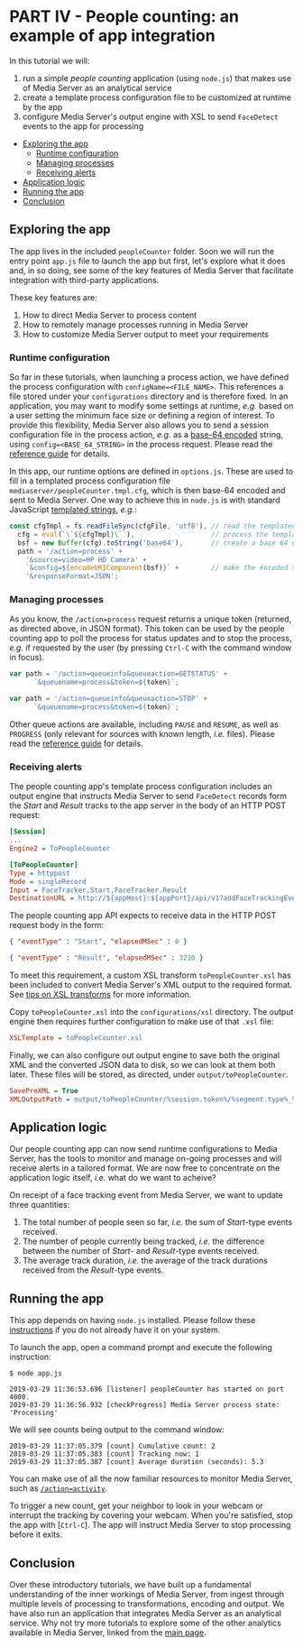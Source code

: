 # PART IV - People counting: an example of app integration

In this tutorial we will:

1. run a simple *people counting* application (using `node.js`) that makes use of Media Server as an analytical service
1. create a template process configuration file to be customized at runtime by the app
1. configure Media Server's output engine with XSL to send `FaceDetect` events to the app for processing

<!-- TOC depthFrom:2 -->

- [Exploring the app](#exploring-the-app)
  - [Runtime configuration](#runtime-configuration)
  - [Managing processes](#managing-processes)
  - [Receiving alerts](#receiving-alerts)
- [Application logic](#application-logic)
- [Running the app](#running-the-app)
- [Conclusion](#conclusion)

<!-- /TOC -->

## Exploring the app

The app lives in the included `peopleCounter` folder.  Soon we will run the entry point `app.js` file to launch the app but first, let's explore what it does and, in so doing, see some of the key features of Media Server that facilitate integration with third-party applications.

These key features are:

1. How to direct Media Server to process content
1. How to remotely manage processes running in Media Server
1. How to customize Media Server output to meet your requirements

### Runtime configuration

So far in these tutorials, when launching a process action, we have defined the process configuration with `configName=<FILE_NAME>`.  This references a file stored under your `configurations` directory and is therefore fixed.  In an application, you may want to modify some settings at runtime, *e.g.* based on a user setting the minimum face size or defining a region of interest.  To provide this flexibility, Media Server also allows you to send a session configuration file in the process action, *e.g.* as a [base-64 encoded](https://en.wikipedia.org/wiki/Base64#URL_applications) string, using `config=<BASE_64_STRING>` in the process request.  Please read the [reference guide](https://www.microfocus.com/documentation/idol/IDOL_12_8/MediaServer_12.8_Documentation/Help/index.html#Actions/VideoAnalysis/Process.htm) for details.

In this app, our runtime options are defined in `options.js`.  These are used to fill in a templated process configuration file `mediaserver/peopleCounter.tmpl.cfg`, which is then base-64 encoded and sent to Media Server.  One way to achieve this in `node.js` is with standard JavaScript [templated strings](https://developer.mozilla.org/en-US/docs/Web/JavaScript/Reference/Template_literals), *e.g.*:

```javascript
const cfgTmpl = fs.readFileSync(cfgFile, 'utf8'), // read the templated config file
  cfg = eval(`\`${cfgTmpl}\``),                   // process the template to create a plain text config
  bsf = new Buffer(cfg).toString('base64'),       // create a base 64 encoded string
  path = '/action=process' +
    '&source=video=HP HD Camera' +
    `&config=${encodeURIComponent(bsf)}` +        // make the encoded string URI safe
    '&responseFormat=JSON';
```

### Managing processes

As you know, the `/action=process` request returns a unique token (returned, as directed above, in JSON format).  This token can be used by the people counting app to poll the process for status updates and to stop the process, *e.g.* if requested by the user (by pressing `Ctrl-C` with the command window in focus).

```javascript
var path = '/action=queueinfo&queueaction=GETSTATUS' +
      `&queuename=process&token=${token}`;
```

```javascript
var path = '/action=queueinfo&queueaction=STOP' +
      `&queuename=process&token=${token}`;
```

Other queue actions are available, including `PAUSE` and `RESUME`, as well as `PROGRESS` (only relevant for sources with known length, *i.e.* files).  Please read the [reference guide](https://www.microfocus.com/documentation/idol/IDOL_12_8/MediaServer_12.8_Documentation/Help/index.html#Actions/General/_ACI_QueueInfo.htm) for details.

### Receiving alerts

The people counting app's template process configuration includes an output engine that instructs Media Server to send `FaceDetect` records form the *Start* and *Result* tracks to the app server in the body of an HTTP POST request:

```ini
[Session]
...
Engine2 = ToPeopleCounter

[ToPeopleCounter]
Type = httppost
Mode = singleRecord
Input = FaceTracker.Start,FaceTracker.Result
DestinationURL = http://${appHost}:${appPort}/api/v1?addFaceTrackingEvent
```

The people counting app API expects to receive data in the HTTP POST request body in the form:

```json
{ "eventType" : "Start", "elapsedMSec" : 0 }
```

```json
{ "eventType" : "Result", "elapsedMSec" : 3210 }
```

To meet this requirement, a custom XSL transform `toPeopleCounter.xsl` has been included to convert Media Server's XML output to the required format.  See [tips on XSL transforms](../appendix/XSL_tips.md) for more information.

Copy `toPeopleCounter.xsl` into the `configurations/xsl` directory. The output engine then requires further configuration to make use of that `.xsl` file:

```ini
XSLTemplate = toPeopleCounter.xsl
```

Finally, we can also configure out output engine to save both the original XML and the converted JSON data to disk, so we can look at them both later.  These files will be stored, as directed, under `output/toPeopleCounter`.

```ini
SavePreXML = True
XMLOutputPath = output/toPeopleCounter/%session.token%/%segment.type%_%segment.sequence%_%segment.endTime.timestamp%.xml
```

## Application logic

Our people counting app can now send runtime configurations to Media Server, has the tools to monitor and manage on-going processes and will receive alerts in a tailored format.  We are now free to concentrate on the application logic itself, *i.e.* what do we want to acheive?

On receipt of a face tracking event from Media Server, we want to update three quantities:

1. The total number of people seen so far, *i.e.* the sum of *Start*-type events received.
1. The number of people currently being tracked, *i.e.* the difference between the number of *Start*- and *Result*-type events received.
1. The average track duration, *i.e.* the average of the track durations received from the *Result*-type events.

## Running the app

This app depends on having `node.js` installed.  Please follow these [instructions](../setup/NODE_JS.md) if you do not already have it on your system.

To launch the app, open a command prompt and execute the following instruction:

```bsh
$ node app.js

2019-03-29 11:36:53.696 [listener] peopleCounter has started on port 4000.
2019-03-29 11:36:56.932 [checkProgress] Media Server process state: 'Processing'
```

We will see counts being output to the command window:

```bsh
2019-03-29 11:37:05.379 [count] Cumulative count: 2
2019-03-29 11:37:05.383 [count] Tracking now: 1
2019-03-29 11:37:05.387 [count] Average duration (seconds): 5.3
```

You can make use of all the now familiar resources to monitor Media Server, such as [`/action=activity`](http://localhost:14000/a=activity).

To trigger a new count, get your neighbor to look in your webcam or interrupt the tracking by covering your webcam.  When you're satisfied, stop the app with [`Ctrl-C`].  The app will instruct Media Server to stop processing before it exits.

## Conclusion

Over these introductory tutorials, we have built up a fundamental understanding of the inner workings of Media Server, from ingest through multiple levels of processing to transformations, encoding and output.  We have also run an application that integrates Media Server as an analytical service.  Why not try more tutorials to explore some of the other analytics available in Media Server, linked from the [main page](../README.md).
